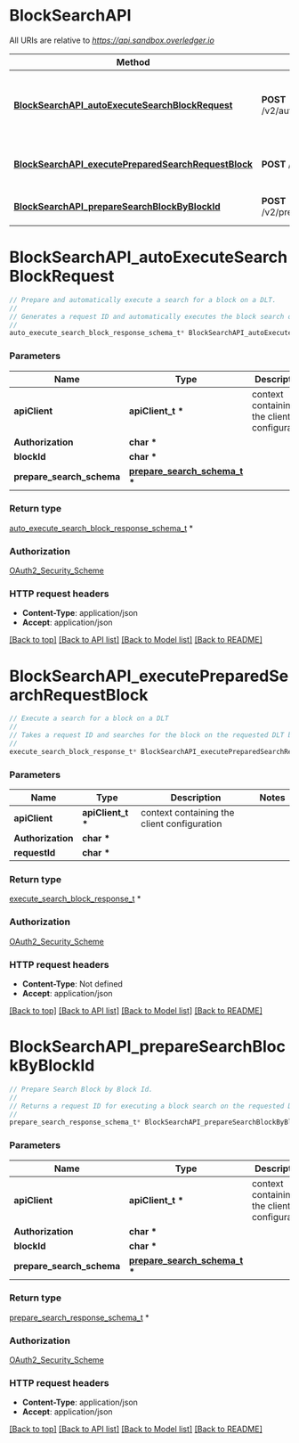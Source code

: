# BlockSearchAPI

All URIs are relative to *https://api.sandbox.overledger.io*

Method | HTTP request | Description
------------- | ------------- | -------------
[**BlockSearchAPI_autoExecuteSearchBlockRequest**](BlockSearchAPI.md#BlockSearchAPI_autoExecuteSearchBlockRequest) | **POST** /v2/autoexecution/search/block/{blockId} | Prepare and automatically execute a search for a block on a DLT.
[**BlockSearchAPI_executePreparedSearchRequestBlock**](BlockSearchAPI.md#BlockSearchAPI_executePreparedSearchRequestBlock) | **POST** /v2/execution/search/block | Execute a search for a block on a DLT
[**BlockSearchAPI_prepareSearchBlockByBlockId**](BlockSearchAPI.md#BlockSearchAPI_prepareSearchBlockByBlockId) | **POST** /v2/preparation/search/block/{blockId} | Prepare Search Block by Block Id.


# **BlockSearchAPI_autoExecuteSearchBlockRequest**
```c
// Prepare and automatically execute a search for a block on a DLT.
//
// Generates a request ID and automatically executes the block search on the requested DLT.
//
auto_execute_search_block_response_schema_t* BlockSearchAPI_autoExecuteSearchBlockRequest(apiClient_t *apiClient, char * Authorization, char * blockId, prepare_search_schema_t * prepare_search_schema);
```

### Parameters
Name | Type | Description  | Notes
------------- | ------------- | ------------- | -------------
**apiClient** | **apiClient_t \*** | context containing the client configuration |
**Authorization** | **char \*** |  | 
**blockId** | **char \*** |  | 
**prepare_search_schema** | **[prepare_search_schema_t](prepare_search_schema.md) \*** |  | 

### Return type

[auto_execute_search_block_response_schema_t](auto_execute_search_block_response_schema.md) *


### Authorization

[OAuth2_Security_Scheme](../README.md#OAuth2_Security_Scheme)

### HTTP request headers

 - **Content-Type**: application/json
 - **Accept**: application/json

[[Back to top]](#) [[Back to API list]](../README.md#documentation-for-api-endpoints) [[Back to Model list]](../README.md#documentation-for-models) [[Back to README]](../README.md)

# **BlockSearchAPI_executePreparedSearchRequestBlock**
```c
// Execute a search for a block on a DLT
//
// Takes a request ID and searches for the block on the requested DLT based on the parameters specified in the prepare request
//
execute_search_block_response_t* BlockSearchAPI_executePreparedSearchRequestBlock(apiClient_t *apiClient, char * Authorization, char * requestId);
```

### Parameters
Name | Type | Description  | Notes
------------- | ------------- | ------------- | -------------
**apiClient** | **apiClient_t \*** | context containing the client configuration |
**Authorization** | **char \*** |  | 
**requestId** | **char \*** |  | 

### Return type

[execute_search_block_response_t](execute_search_block_response.md) *


### Authorization

[OAuth2_Security_Scheme](../README.md#OAuth2_Security_Scheme)

### HTTP request headers

 - **Content-Type**: Not defined
 - **Accept**: application/json

[[Back to top]](#) [[Back to API list]](../README.md#documentation-for-api-endpoints) [[Back to Model list]](../README.md#documentation-for-models) [[Back to README]](../README.md)

# **BlockSearchAPI_prepareSearchBlockByBlockId**
```c
// Prepare Search Block by Block Id.
//
// Returns a request ID for executing a block search on the requested DLT. Block searches can be prepared based on the Block ID, Block Number or for the latest block at the time
//
prepare_search_response_schema_t* BlockSearchAPI_prepareSearchBlockByBlockId(apiClient_t *apiClient, char * Authorization, char * blockId, prepare_search_schema_t * prepare_search_schema);
```

### Parameters
Name | Type | Description  | Notes
------------- | ------------- | ------------- | -------------
**apiClient** | **apiClient_t \*** | context containing the client configuration |
**Authorization** | **char \*** |  | 
**blockId** | **char \*** |  | 
**prepare_search_schema** | **[prepare_search_schema_t](prepare_search_schema.md) \*** |  | 

### Return type

[prepare_search_response_schema_t](prepare_search_response_schema.md) *


### Authorization

[OAuth2_Security_Scheme](../README.md#OAuth2_Security_Scheme)

### HTTP request headers

 - **Content-Type**: application/json
 - **Accept**: application/json

[[Back to top]](#) [[Back to API list]](../README.md#documentation-for-api-endpoints) [[Back to Model list]](../README.md#documentation-for-models) [[Back to README]](../README.md)

